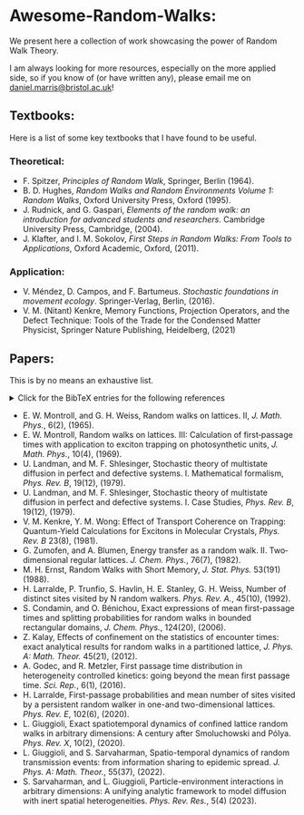 # Awesome-Random-Walks:
We present here a collection of work showcasing the power of Random Walk Theory. 

I am always looking for more resources, especially on the more applied side, so if you know of (or have written any), please email me on daniel.marris@bristol.ac.uk!

## Textbooks:
Here is a list of some key textbooks that I have found to be useful.
### Theoretical:
+ F. Spitzer, *Principles of Random Walk*, Springer, Berlin (1964).
+ B. D. Hughes, *Random Walks and Random Environments Volume 1: Random Walks*, Oxford University Press, Oxford (1995).
+ J. Rudnick, and G. Gaspari, *Elements of the random walk: an introduction for advanced students and researchers*. Cambridge University Press, Cambridge, (2004).
+ J. Klafter, and I. M. Sokolov, *First Steps in Random Walks: From Tools to Applications*, Oxford Academic, Oxford, (2011).

### Application:
+ V. Méndez, D. Campos, and F. Bartumeus. *Stochastic foundations in movement ecology*. Springer-Verlag, Berlin, (2016).
+ V. M. (Nitant) Kenkre, Memory Functions, Projection Operators, and the Defect Technique: Tools of the Trade for the Condensed Matter Physicist, Springer Nature Publishing, Heidelberg, (2021)

## Papers: 
This is by no means an exhaustive list.


<details>
<summary>Click for the BibTeX entries for the following references</summary>
<br>
@article{montroll1965random,
  title={Random walks on lattices. II},\n
  author={Montroll, Elliott W and Weiss, George H},
  journal={Journal of Mathematical Physics}
  volume={6},
  number={2},
  pages={167--181},
  year={1965},
  publisher={American Institute of Physics}
}

@article{montroll1969random,
  
  title={Random walks on lattices. III. Calculation of first-passage times with application to exciton trapping on photosynthetic units},
  
  author={Montroll, Elliott W},
  
  journal={Journal of Mathematical Physics},
  
  volume={10},
  
  number={4},
  
  pages={753--765},
  
  year={1969},
  
  publisher={American Institute of Physics}
}

@article{landman1979stochastic,
  
  title={Stochastic theory of multistate diffusion in perfect and defective systems. I. Mathematical formalism},
  
  author={Landman, Uzi and Shlesinger, Michael F},
  
  journal={Physical Review B},
  
  volume={19},
  
  number={12},
  
  pages={6207},
  
  year={1979},
  
  publisher={APS}
}

@article{landman1979stochastic,
  
  title={Stochastic theory of multistate diffusion in perfect and defective systems. II. Case studies},
  
  author={Landman, Uzi and Shlesinger, Michael F},
  
  journal={Physical Review B},
  
  volume={19},
  
  number={12},
  
  pages={6220},
  
  year={1979},
  
  publisher={APS}
}

@article{kenkre1981effect,
  
  title={Effect of transport coherence on trapping: Quantum-yield calculations for excitons in molecular crystals},
  
  author={Kenkre, VM and Wong, YM},
  
  journal={Physical Review B},
  
  volume={23},
  
  number={8},
  
  pages={3748},
  
  year={1981},
  
  publisher={APS}
}

@article{zumofen1982energy,
  
  title={Energy transfer as a random walk. II. Two-dimensional regular lattices},
  
  author={Zumofen, Gert and Blumen, Alexander},
  
  journal={The Journal of Chemical Physics},
  
  volume={76},
  
  number={7},
  
  pages={3713--3731},
  
  year={1982},
  
  publisher={American Institute of Physics}
}

@article{ernst1988random,
  
  title={Random walks with short memory},
  
  author={Ernst, Matthieu H},
  
  journal={Journal of statistical physics},
  
  volume={53},
  
  pages={191--201},
  
  year={1988},
  
  publisher={Springer}
}

@article{larralde1992number,
  
  title={Number of distinct sites visited by N random walkers},
  
  author={Larralde, Hernan and Trunfio, Paul and Havlin, Shlomo and Stanley, H Eugene and Weiss, George H},
  
  journal={Physical Review A},
  
  volume={45},
  
  number={10},
  
  pages={7128},
  
  year={1992},
  
  publisher={APS}
}

@article{condamin2006exact,
  
  title={Exact expressions of mean first-passage times and splitting probabilities for random walks in bounded rectangular domains},
  
  author={Condamin, S and B{\'e}nichou, O},
  
  journal={The Journal of chemical physics},
  
  volume={124},
  
  number={20},
  
  pages={206103},
  
  year={2006},
  
  publisher={American Institute of Physics}
}

@article{kalay2012effects,

  title={Effects of confinement on the statistics of encounter times: exact analytical results for random walks in a partitioned lattice},
  
  author={Kalay, Ziya},
  
  journal={Journal of Physics A: Mathematical and Theoretical},
  
  volume={45},
  
  number={21},
  
  pages={215001},
  
  year={2012},
  
  publisher={IOP Publishing}
}


</details>

+ E. W. Montroll, and G. H. Weiss, Random walks on lattices. II, *J. Math. Phys.*, 6(2), (1965).
+ E. W. Montroll, Random walks on lattices. III: Calculation of first‐passage times with application to exciton trapping on photosynthetic units, *J. Math. Phys.*, 10(4), (1969).
+ U. Landman, and M. F. Shlesinger, Stochastic theory of multistate diffusion in perfect and defective systems. I. Mathematical formalism, *Phys. Rev. B*, 19(12), (1979).
+ U. Landman, and M. F. Shlesinger, Stochastic theory of multistate diffusion in perfect and defective systems. I. Case Studies, *Phys. Rev. B*, 19(12), (1979).
+ V. M. Kenkre, Y. M. Wong: Effect of Transport Coherence on Trapping: Quantum-Yield Calculations for Excitons in Molecular Crystals, *Phys. Rev. B* 23(8), (1981).
+ G. Zumofen, and A. Blumen, Energy transfer as a random walk. II. Two‐dimensional regular lattices. *J. Chem. Phys.*, 76(7), (1982).
+ M. H. Ernst, Random Walks with Short Memory, *J. Stat. Phys.* 53(191) (1988).
+ H. Larralde, P. Trunfio, S. Havlin, H. E. Stanley, G. H. Weiss, Number of distinct sites visited by N random walkers. *Phys. Rev. A.*, 45(10), (1992).
+ S. Condamin, and O. Bénichou, Exact expressions of mean first-passage times and splitting probabilities for random walks in bounded rectangular domains, *J. Chem. Phys.*, 124(20), (2006).
+ Z. Kalay, Effects of confinement on the statistics of encounter times: exact analytical results for random walks in a partitioned lattice, *J. Phys. A: Math. Theor.* 45(21), (2012).
+ A. Godec, and R. Metzler, First passage time distribution in heterogeneity controlled kinetics: going beyond the mean first passage time. *Sci. Rep.*, 6(1), (2016).
+ H. Larralde, First-passage probabilities and mean number of sites visited by a persistent random walker in one-and two-dimensional lattices. *Phys. Rev. E*, 102(6),  (2020). 
+ L. Giuggioli, Exact spatiotemporal dynamics of confined lattice random walks in arbitrary dimensions: A century after Smoluchowski and Pólya. *Phys. Rev. X*, 10(2), (2020). 
+ L. Giuggioli, and S. Sarvaharman, Spatio-temporal dynamics of random transmission events: from information sharing to epidemic spread. *J. Phys. A: Math. Theor.*, 55(37), (2022).
+ S. Sarvaharman, and L. Giuggioli, Particle-environment interactions in arbitrary dimensions: A unifying analytic framework to model diffusion with inert spatial heterogeneities. *Phys. Rev. Res.*, 5(4) (2023).
